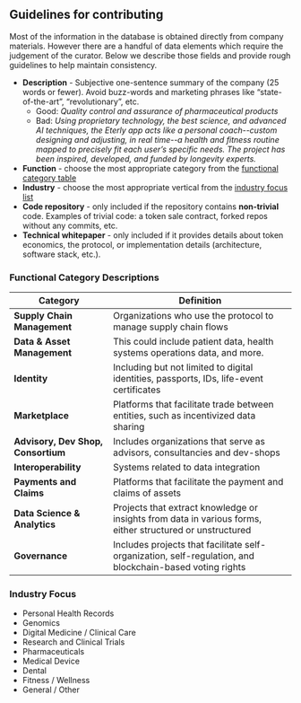 ## Guidelines for contributing

Most of the information in the database is obtained directly from company materials. However there are a handful of data elements which require the judgement of the curator. Below we describe those fields and provide rough guidelines to help maintain consistency. 


* **Description** - Subjective one-sentence summary of the company (25 words or fewer). Avoid buzz-words and marketing phrases like “state-of-the-art”, “revolutionary”, etc.
  * Good: _Quality control and assurance of pharmaceutical products_
  * Bad: _Using proprietary technology, the best science, and advanced AI techniques, the Eterly app acts like a personal coach--custom designing and adjusting, in real time--a health and fitness routine mapped to precisely fit each user’s specific needs. The project has been inspired, developed, and funded by longevity experts._ 
* **Function** - choose the most appropriate category from the [functional category table](#functional-category-descriptions)      
* **Industry** - choose the most appropriate vertical from the [industry focus list](#industry-focus)
* **Code repository** - only included if the repository contains **non-trivial** code. Examples of trivial code: a token sale contract, forked repos without any commits, etc. 
* **Technical whitepaper** - only included if it provides details about token economics, the protocol, or implementation details (architecture, software stack, etc.). 

### Functional Category Descriptions

| Category      | Definition  |
| --------------|-------------|
| **Supply Chain Management**         | Organizations who use the protocol to manage supply chain flows |
| **Data & Asset Management**         | This could include patient data, health systems operations data, and more. |
| **Identity**                        | Including but not limited to digital identities, passports, IDs, life-event certificates |
| **Marketplace**                     | Platforms that facilitate trade between entities, such as incentivized data sharing |
| **Advisory, Dev Shop, Consortium**  | Includes organizations that serve as advisors, consultancies and dev-shops |
| **Interoperability**                | Systems related to data integration |
| **Payments and Claims**             | Platforms that facilitate the payment and claims of assets |
| **Data Science & Analytics**        | Projects that extract knowledge or insights from data in various forms, either structured or unstructured |
| **Governance**                      | Includes projects that facilitate self-organization, self-regulation, and blockchain-based voting rights |


### Industry Focus
* Personal Health Records
* Genomics
* Digital Medicine / Clinical Care
* Research and Clinical Trials
* Pharmaceuticals
* Medical Device
* Dental
* Fitness / Wellness
* General / Other
